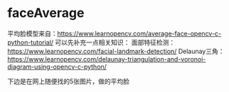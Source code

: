 # faceAverage
平均脸模型来自：https://www.learnopencv.com/average-face-opencv-c-python-tutorial/
可以先补充一点相关知识：
面部特征检测：https://www.learnopencv.com/facial-landmark-detection/
Delaunay三角：https://www.learnopencv.com/delaunay-triangulation-and-voronoi-diagram-using-opencv-c-python/

下边是在网上随便找的5张图片，做的平均脸
